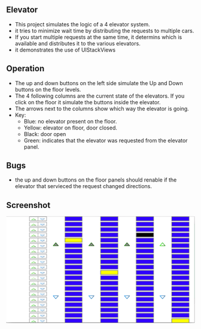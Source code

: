 Elevator
--------

* This project simulates the logic of a 4 elevator system.
* it tries to minimize wait time by distributing the requests to multiple cars.
* If you start multiple requests at the same time, it determins which is available and distributes it to the various elevators.
* it demonstrates the use of UIStackViews


Operation
---------
* The up and down buttons on the left side simulate the Up and Down buttons on the floor levels.
* The 4 following columns are the current state of the elevators. If you click on the floor it simulate the buttons inside the elevator.
* The arrows next to the columns show which way the elevator is going.
* Key: 
  - Blue: no elevator present on the floor.
  - Yellow: elevator on floor, door closed.
  - Black: door open
  - Green: indicates that the elevator was requested from the elevator panel.

Bugs
----
* the up and down buttons on the floor panels should renable if the elevator that servieced the request changed directions. 


Screenshot
----------
![alt text](https://github.com/possen/Elevator/blob/master/Screenshot.png)
